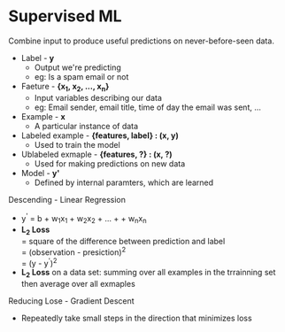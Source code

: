 # Supervised ML
Combine input to produce useful predictions on never-before-seen data.

- Label - **y**
  - Output we're predicting
  - eg: Is a spam email or not
- Faeture - **{x<sub>1</sub>, x<sub>2</sub>, ..., x<sub>n</sub>}**
  - Input variables describing our data
  - eg: Email sender, email title, time of day the email was sent, ...
- Example - **x**
  - A particular instance of data
- Labeled example - **{features, label} : (x, y)**
  - Used to train the model
- Ublabeled exmaple - **{features, ?} : (x, ?)**
  - Used for making predictions on new data
- Model - **y'**
  - Defined by internal paramters, which are learned

Descending - Linear Regression 

- y<sup>'</sup> = b + w<sub>1</sub>x<sub>1</sub> + w<sub>2</sub>x<sub>2</sub> + ... + + w<sub>n</sub>x<sub>n</sub>
- **L<sub>2</sub> Loss**\
= square of the difference between prediction and label\
= (observation - presiction)<sup>2</sup>\
= (y - y<sup>'</sup>)<sup>2</sup>
- **L<sub>2</sub> Loss** on a data set: summing over all examples in the trrainning set then average over all exmaples

Reducing Lose - Gradient Descent
- Repeatedly take small steps in the direction that minimizes loss

